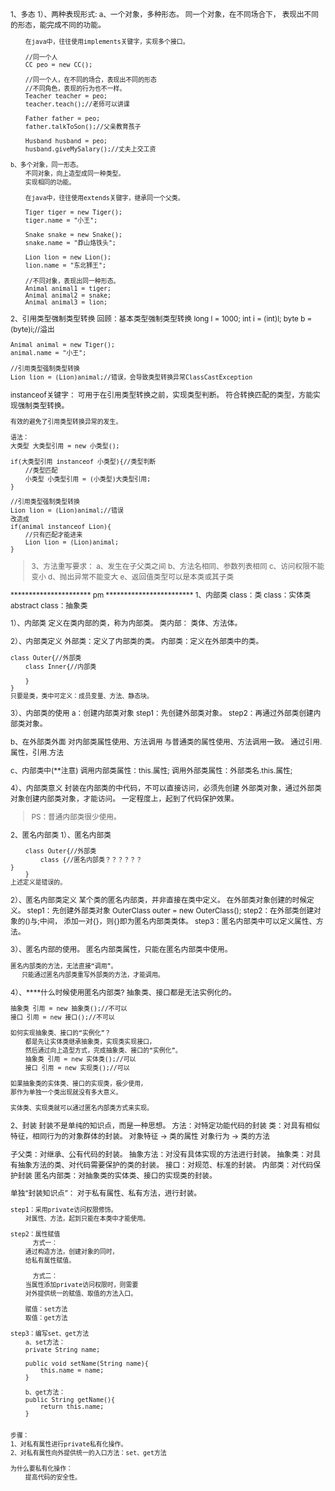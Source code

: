 <small>
1、多态
   1）、两种表现形式:
	a、一个对象，多种形态。
	   同一个对象，在不同场合下，
		表现出不同的形态，能完成不同的功能。

		在java中，往往使用implements关键字，实现多个接口。
	
		//同一个人
		CC peo = new CC();
		
		//同一个人，在不同的场合，表现出不同的形态
		//不同角色，表现的行为也不一样。
		Teacher teacher = peo;
		teacher.teach();//老师可以讲课
		
		Father father = peo;
		father.talkToSon();//父亲教育孩子
		
		Husband husband = peo;
		husband.giveMySalary();//丈夫上交工资

	b、多个对象，同一形态。
		不同对象，向上造型成同一种类型。
		实现相同的功能。
		
		在java中，往往使用extends关键字，继承同一个父类。
	
	   	Tiger tiger = new Tiger();
		tiger.name = "小王";
		
		Snake snake = new Snake();
		snake.name = "莽山烙铁头";
		
		Lion lion = new Lion();
		lion.name = "东北狮王";
		
		//不同对象，表现出同一种形态。
		Animal animal1 = tiger;
		Animal animal2 = snake;
		Animal animal3 = lion;

2、引用类型强制类型转换
   	回顾：基本类型强制类型转换
	long l = 1000;
	int i = (int)l;
	byte b = (byte)i;//溢出


	Animal animal = new Tiger();
	animal.name = "小王";
		
	//引用类型强制类型转换
	Lion lion = (Lion)animal;//错误，会导致类型转换异常ClassCastException
	
   instanceof关键字：
	可用于在引用类型转换之前，实现类型判断。
	符合转换匹配的类型，方能实现强制类型转换。

	有效的避免了引用类型转换异常的发生。

	语法：
	大类型 大类型引用 = new 小类型();
	
	if(大类型引用 instanceof 小类型){//类型判断
		//类型匹配
		小类型 小类型引用 = (小类型)大类型引用;
	}
		
	//引用类型强制类型转换
	Lion lion = (Lion)animal;//错误
	改造成
	if(animal instanceof Lion){
		//只有匹配才能进来
		Lion lion = (Lion)animal;
	}
	
>3、方法重写要求：
	a、发生在子父类之间
	b、方法名相同、参数列表相同
	c、访问权限不能变小
	d、抛出异常不能变大
	e、返回值类型可以是本类或其子类

********************** pm ************************
1、内部类
   class：类
	class：实体类
	abstract class：抽象类

   1）、内部类
	定义在类内部的类，称为内部类。
	类内部：
	   类体、方法体。
	
   2）、内部类定义
	外部类：定义了内部类的类。
	内部类：定义在外部类中的类。

	class Outer{//外部类
		class Inner{//内部类

		}
	}
	只要是类，类中可定义：成员变量、方法、静态块。

   3）、内部类的使用
	a：创建内部类对象
	   step1：先创建外部类对象。
	   step2：再通过外部类创建内部类对象。
		
b、在外部类外面
		对内部类属性使用、方法调用
	   与普通类的属性使用、方法调用一致。
		通过引用.属性，引用.方法
	
c、内部类中(**注意)
		调用内部类属性：this.属性;
		调用外部类属性：外部类名.this.属性;

   4）、内部类意义
	封装在内部类的中代码，不可以直接访问，必须先创建
	外部类对象，通过外部类对象创建内部类对象，才能访问。
	一定程度上，起到了代码保护效果。

>PS：普通内部类很少使用。

2、匿名内部类
   1）、匿名内部类
```
	class Outer{//外部类
		class {//匿名内部类？？？？？？
}
	}
上述定义是错误的。
```

   2）、匿名内部类定义
	某个类的匿名内部类，并非直接在类中定义。
	在外部类对象创建的时候定义。
step1：先创建外部类对象
		OuterClass outer = new OuterClass();
	step2：在外部类创建对象的()与;中间，
		添加一对{}，则{}即为匿名内部类类体。
step3：匿名内部类中可以定义属性、方法。

   3）、匿名内部的使用。
	匿名内部类属性，只能在匿名内部类中使用。

	匿名内部类的方法，无法直接“调用”。
	   只能通过匿名内部类重写外部类的方法，才能调用。

   4）、****什么时候使用匿名内部类?
	抽象类、接口都是无法实例化的。

	抽象类 引用 = new 抽象类();//不可以
	接口 引用 = new 接口();//不可以

	如何实现抽象类、接口的“实例化”？
	    都是先让实体类继承抽象类，实现类实现接口，
	    然后通过向上造型方式，完成抽象类、接口的“实例化”。
		抽象类 引用 = new 实体类();//可以
		接口 引用 = new 实现类();//可以
		
	如果抽象类的实体类、接口的实现类，极少使用，
	那作为单独一个类出现就没有多大意义。
	
	实体类、实现类就可以通过匿名内部类方式来实现。

2、封装
   封装不是单纯的知识点，而是一种思想。
方法：对特定功能代码的封装
	类：对具有相似特征，相同行为的对象群体的封装。
		对象特征 → 类的属性
		对象行为 → 类的方法

子父类：对继承、公有代码的封装。
	抽象方法：对没有具体实现的方法进行封装。
	抽象类：对具有抽象方法的类、对代码需要保护的类的封装。
	接口：对规范、标准的封装。
	内部类：对代码保护封装
	匿名内部类：对抽象类的实体类、接口的实现类的封装。

   单独“封装知识点”：
	对于私有属性、私有方法，进行封装。
	
	step1：采用private访问权限修饰。
		对属性、方法，起到只能在本类中才能使用。
	
	step2：属性赋值
	      方式一：
		通过构造方法，创建对象的同时，
		给私有属性赋值。

	      方式二：
		当属性添加private访问权限时，则需要
		对外提供统一的赋值、取值的方法入口。

		赋值：set方法
		取值：get方法

	step3：编写set、get方法
	    a、set方法：
		private String name;

		public void setName(String name){
			this.name = name;
		}
	
	    b、get方法：
		public String getName(){
			return this.name;
		}


	步骤：
	1、对私有属性进行private私有化操作。
	2、对私有属性向外提供统一的入口方法：set、get方法

	为什么要私有化操作：
		提高代码的安全性。

